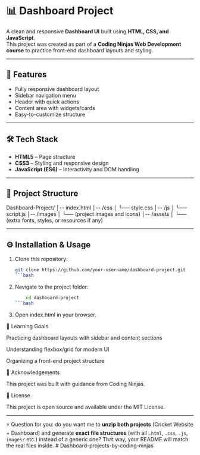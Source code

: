 # 📊 Dashboard Project

A clean and responsive **Dashboard UI** built using **HTML, CSS, and JavaScript**.  
This project was created as part of a **Coding Ninjas Web Development course** to practice front-end dashboard layouts and styling.

---

## 🚀 Features

- Fully responsive dashboard layout
- Sidebar navigation menu
- Header with quick actions
- Content area with widgets/cards
- Easy-to-customize structure

---

## 🛠️ Tech Stack

- **HTML5** – Page structure
- **CSS3** – Styling and responsive design
- **JavaScript (ES6)** – Interactivity and DOM handling

---

## 📂 Project Structure

Dashboard-Project/
│-- index.html
│-- /css
│ └── style.css
│-- /js
│ └── script.js
│-- /images
│ └── (project images and icons)
│-- /assets
│ └── (extra fonts, styles, or resources if any)

---

## ⚙️ Installation & Usage

1. Clone this repository:
   ````bash
   git clone https://github.com/your-username/dashboard-project.git
   ```bash
   ````
2. Navigate to the project folder:
   ````bash
       cd dashboard-project
   ```bash
   ````
3. Open index.html in your browser.

🎯 Learning Goals

Practicing dashboard layouts with sidebar and content sections

Understanding flexbox/grid for modern UI

Organizing a front-end project structure

🙌 Acknowledgements

This project was built with guidance from Coding Ninjas.

📜 License

This project is open source and available under the MIT License.

---

⚡ Question for you: do you want me to **unzip both projects** (Cricket Website + Dashboard) and generate **exact file structures** (with all `.html`, `.css`, `.js`, `images/` etc.) instead of a generic one? That way, your README will match the real files inside.
#   D a s h b o a r d - p r o j e c t s - b y - c o d i n g - n i n j a s  
 